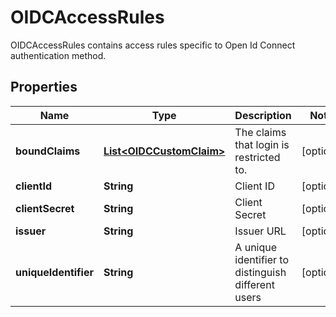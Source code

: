 

# OIDCAccessRules

OIDCAccessRules contains access rules specific to Open Id Connect authentication method.
## Properties

Name | Type | Description | Notes
------------ | ------------- | ------------- | -------------
**boundClaims** | [**List&lt;OIDCCustomClaim&gt;**](OIDCCustomClaim.md) | The claims that login is restricted to. |  [optional]
**clientId** | **String** | Client ID |  [optional]
**clientSecret** | **String** | Client Secret |  [optional]
**issuer** | **String** | Issuer URL |  [optional]
**uniqueIdentifier** | **String** | A unique identifier to distinguish different users |  [optional]



